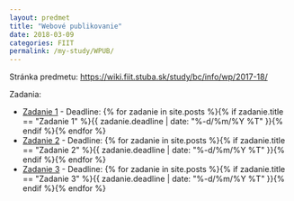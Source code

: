```yaml
---
layout: predmet
title: "Webové publikovanie"
date: 2018-03-09
categories: FIIT
permalink: /my-study/WPUB/
---
```

Stránka predmetu: <a href="https://wiki.fiit.stuba.sk/study/bc/info/wp/2017-18/">https://wiki.fiit.stuba.sk/study/bc/info/wp/2017-18/</a>

Zadania:

- <a href="{{ page.permalink }}zadanie1">Zadanie 1</a> - Deadline: {% for zadanie in site.posts %}{% if zadanie.title == "Zadanie 1" %}{{ zadanie.deadline | date: "%-d/%m/%Y %T" }}{% endif %}{% endfor %}
- <a href="{{ page.permalink }}zadanie2">Zadanie 2</a> - Deadline: {% for zadanie in site.posts %}{% if zadanie.title == "Zadanie 2" %}{{ zadanie.deadline | date: "%-d/%m/%Y %T" }}{% endif %}{% endfor %}
- <a href="{{ page.permalink }}zadanie3">Zadanie 3</a> - Deadline: {% for zadanie in site.posts %}{% if zadanie.title == "Zadanie 3" %}{{ zadanie.deadline | date: "%-d/%m/%Y %T" }}{% endif %}{% endfor %}





